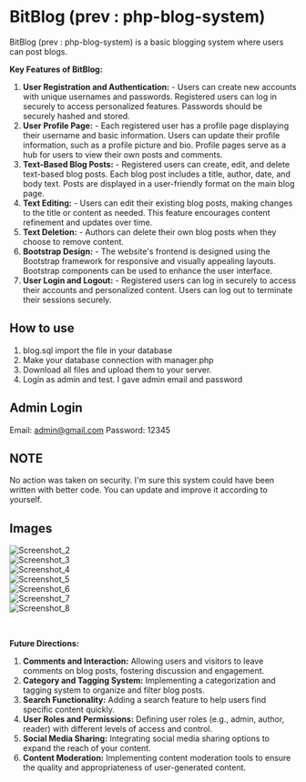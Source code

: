 # BitBlog (prev : php-blog-system)
BitBlog (prev : php-blog-system) is a basic blogging system where users can post blogs.

**Key Features of BitBlog:** 
1. **User Registration and Authentication:** - Users can create new accounts with unique usernames and passwords. Registered users can log in securely to access personalized features. Passwords should be securely hashed and stored.
2. **User Profile Page:** - Each registered user has a profile page displaying their username and basic information. Users can update their profile information, such as a profile picture and bio. Profile pages serve as a hub for users to view their own posts and comments. 
3. **Text-Based Blog Posts:** - Registered users can create, edit, and delete text-based blog posts. Each blog post includes a title, author, date, and body text. Posts are displayed in a user-friendly format on the main blog page. 
4. **Text Editing:** - Users can edit their existing blog posts, making changes to the title or content as needed. This feature encourages content refinement and updates over time.
5. **Text Deletion:** - Authors can delete their own blog posts when they choose to remove content. 
6. **Bootstrap Design:** - The website's frontend is designed using the Bootstrap framework for responsive and visually appealing layouts. Bootstrap components can be used to enhance the user interface.
7. **User Login and Logout:** - Registered users can log in securely to access their accounts and personalized content. Users can log out to terminate their sessions securely.

<!--
## Features

1. Adding Text
2. Update Text
3. Text Deletion
4. User Login and register
5. Bootstrap Design
6. Profile Page
-->
## How to use

1. blog.sql import the file in your database
2. Make your database connection with manager.php
3. Download all files and upload them to your server.
4. Login as admin and test. I gave admin email and password

## Admin Login

Email: admin@gmail.com
Password: 12345

## NOTE

No action was taken on security. I'm sure this system could have been written with better code. You can update and improve it according to yourself.

## Images

![Screenshot_2](https://user-images.githubusercontent.com/110834643/185799028-24655337-3141-4d75-9533-5b7de95d2347.png) <br>
![Screenshot_3](https://user-images.githubusercontent.com/110834643/185799048-ba775440-d64a-4a1d-81d8-409cb1ad3c65.png) <br>
![Screenshot_4](https://user-images.githubusercontent.com/110834643/185799075-9ff85224-b990-467c-8458-fa45bc8a33c7.png) <br>
![Screenshot_5](https://user-images.githubusercontent.com/110834643/185799096-f1db3623-cd54-4365-a5a7-32f37bcfb0c3.png) <br>
![Screenshot_6](https://user-images.githubusercontent.com/110834643/185799127-799e9e47-9705-4623-86c9-7effa004da2c.png) <br>
![Screenshot_7](https://user-images.githubusercontent.com/110834643/185799193-bc088a01-6c6b-4da5-b049-9fa1e19347d0.png) <br>
![Screenshot_8](https://user-images.githubusercontent.com/110834643/185799209-04f02e2d-18c2-4a68-93bb-884d0d834f28.png)

<br>

**Future Directions:** 
1. **Comments and Interaction:** Allowing users and visitors to leave comments on blog posts, fostering discussion and engagement.
2. **Category and Tagging System:** Implementing a categorization and tagging system to organize and filter blog posts.
3. **Search Functionality:** Adding a search feature to help users find specific content quickly.
4. **User Roles and Permissions:** Defining user roles (e.g., admin, author, reader) with different levels of access and control.
5. **Social Media Sharing:** Integrating social media sharing options to expand the reach of your content.
6. **Content Moderation:** Implementing content moderation tools to ensure the quality and appropriateness of user-generated content. 
